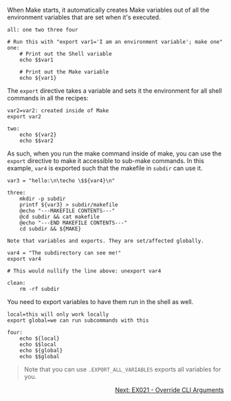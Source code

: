 When Make starts, it automatically creates Make variables out of all the environment variables that are set when it's executed.

```make
all: one two three four

# Run this with "export var1='I am an environment variable'; make one"
one:
	# Print out the Shell variable
	echo $$var1

	# Print out the Make variable
	echo ${var1}
```

The `export` directive takes a variable and sets it the environment for all shell commands in all the recipes:

```make
var2=var2: created inside of Make
export var2

two:
	echo ${var2}
	echo $$var2
```

As such, when you run the make command inside of make, you can use the `export` directive to make it accessible to sub-make commands. In this example, `var4` is exported such that the makefile in `subdir` can use it.

```make
var3 = "hello:\n\techo \$${var4}\n"

three:
	mkdir -p subdir
	printf ${var3} > subdir/makefile
	@echo "---MAKEFILE CONTENTS---"
	@cd subdir && cat makefile
	@echo "---END MAKEFILE CONTENTS---"
	cd subdir && ${MAKE}

Note that variables and exports. They are set/affected globally.

var4 = "The subdirectory can see me!"
export var4

# This would nullify the line above: unexport var4

clean:
	rm -rf subdir
```

You need to export variables to have them run in the shell as well.

```make
local=this will only work locally
export global=we can run subcommands with this

four:
	echo ${local}
	echo $$local
	echo ${global}
	echo $$global
```

> Note that you can use `.EXPORT_ALL_VARIABLES` exports all variables for you.

<p align="right">
	<a href="https://github.com/AmrElsayyad/makefile-tutorial/tree/main/EX021%20-%20Override%20CLI%20Arguments" id="EX021">
		Next: EX021 - Override CLI Arguments
	</a>
</p>
